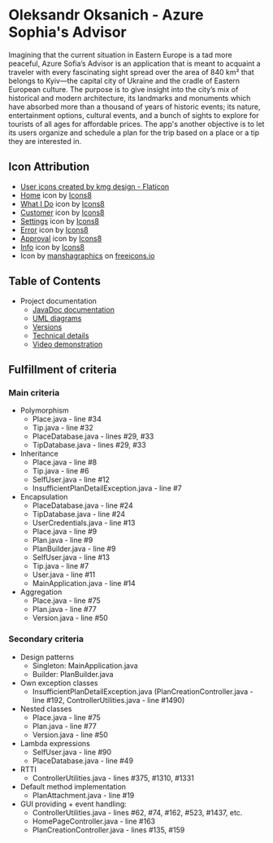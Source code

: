 # Oleksandr Oksanich - Azure Sophia's Advisor
Imagining that the current situation in Eastern Europe is a tad more peaceful, Azure Sofia’s Advisor is
an application that is meant to acquaint a traveler with every fascinating sight spread over the area of
840 km² that belongs to Kyiv—the capital city of Ukraine and the cradle of Eastern European culture.
The purpose is to give insight into the city’s mix of historical and modern architecture, its landmarks
and monuments which have absorbed more than a thousand of years of historic events; its nature,
entertainment options, cultural events, and a bunch of sights to explore for tourists of all ages
for affordable prices. The app's another objective is to let its users organize and schedule a plan for
the trip based on a place or a tip they are interested in.

## Icon Attribution
* [User icons created by kmg design - Flaticon](https://www.flaticon.com/free-icons/user)
* [Home](https://icons8.com/icon/2797/home) icon by [Icons8](https://icons8.com)
* [What I Do](https://icons8.com/icon/95015/what-i-do) icon by [Icons8](https://icons8.com)
* [Customer](https://icons8.com/icon/14736/customer) icon by [Icons8](https://icons8.com)
* [Settings](https://icons8.com/icon/2969/settings) icon by [Icons8](https://icons8.com)
* [Error](https://icons8.com/icon/8122/error) icon by [Icons8](https://icons8.com)
* [Approval](https://icons8.com/icon/11221/approval) icon by [Icons8](https://icons8.com)
* [Info](https://icons8.com/icon/2800/info) icon by [Icons8](https://icons8.com)
* Icon by [manshagraphics](https://freeicons.io/profile/433683) on [freeicons.io](https://freeicons.io)

## Table of Contents

* Project documentation
  * [JavaDoc documentation](documentation/javadoc)
  * [UML diagrams](documentation/001_uml_diagrams.md)
  * [Versions](documentation/002_versions.md)
  * [Technical details](documentation/003_tech_details.md)
  * [Video demonstration](documentation/004_simulation_and_demonstration.md)

## Fulfillment of criteria

### Main criteria

* Polymorphism
  * Place.java - line #34
  * Tip.java - line #32
  * PlaceDatabase.java - lines #29, #33
  * TipDatabase.java - lines #29, #33
* Inheritance
  * Place.java - line #8
  * Tip.java - line #6
  * SelfUser.java - line #12
  * InsufficientPlanDetailException.java - line #7
* Encapsulation
  * PlaceDatabase.java - line #24
  * TipDatabase.java - line #24
  * UserCredentials.java - line #13
  * Place.java - line #9
  * Plan.java - line #9
  * PlanBuilder.java - line #9
  * SelfUser.java - line #13
  * Tip.java - line #7
  * User.java - line #11
  * MainApplication.java - line #14
* Aggregation
  * Place.java - line #75
  * Plan.java - line #77
  * Version.java - line #50

### Secondary criteria

* Design patterns
  * Singleton: MainApplication.java
  * Builder: PlanBuilder.java
* Own exception classes
  * InsufficientPlanDetailException.java (PlanCreationController.java - line #192, ControllerUtilities.java - line #1490)
* Nested classes
  * Place.java - line #75
  * Plan.java - line #77
  * Version.java - line #50
* Lambda expressions
  * SelfUser.java - line #90
  * PlaceDatabase.java - line #49
* RTTI
  * ControllerUtilities.java - lines #375, #1310, #1331
* Default method implementation
  * PlanAttachment.java - line #19
* GUI providing + event handling:
  * ControllerUtilities.java - lines #62, #74, #162, #523, #1437, etc.
  * HomePageController.java - line #163
  * PlanCreationController.java - lines #135, #159